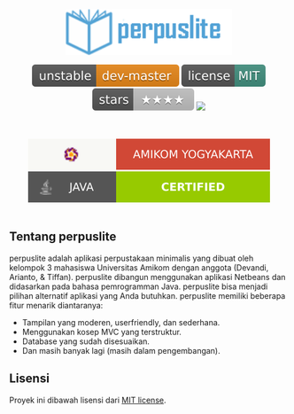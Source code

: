 <br>
<br>
<p align="center"><img src="https://raw.githubusercontent.com/devandikurniarestuandika/perpuslite/master/test/logoapp.png" width="300"></p>

<p align="center">
  <a href="#"><img src="https://raw.githubusercontent.com/devandikurniarestuandika/icon/master/perpuslite/unstable.svg"></a>
  <a href="#"><img src="https://raw.githubusercontent.com/devandikurniarestuandika/icon/master/perpuslite/license.svg"></a>
  <a href="#"><img src="https://raw.githubusercontent.com/devandikurniarestuandika/icon/master/perpuslite/stars.svg"></a>
  <a href="#"><img src="https://img.shields.io/badge/code%20quality-A-brightgreen"></a>
</p>

<p align="center">
  <br>
  <br>
  <a href="http://amikom.ac.id/"><img src="https://raw.githubusercontent.com/devandikurniarestuandika/icon/master/perpuslite/amikomstyle.svg"></a>
  <a href="http://amikom.ac.id/"><img src="https://raw.githubusercontent.com/devandikurniarestuandika/icon/master/perpuslite/javac.svg"></a>
  <br>
  <br>
</p>

## Tentang perpuslite

perpuslite adalah aplikasi perpustakaan minimalis yang dibuat oleh kelompok 3 mahasiswa Universitas Amikom dengan anggota (Devandi, Arianto, & Tiffan). perpuslite dibangun menggunakan aplikasi Netbeans dan didasarkan pada bahasa pemrogramman Java. perpuslite bisa menjadi pilihan alternatif aplikasi yang Anda butuhkan. perpuslite memiliki beberapa fitur menarik diantaranya:

- Tampilan yang moderen, userfriendly, dan sederhana.
- Menggunakan kosep MVC yang terstruktur.
- Database yang sudah disesuaikan.
- Dan masih banyak lagi (masih dalam pengembangan).


## Lisensi

Proyek ini dibawah lisensi dari [MIT license](https://opensource.org/licenses/MIT).
